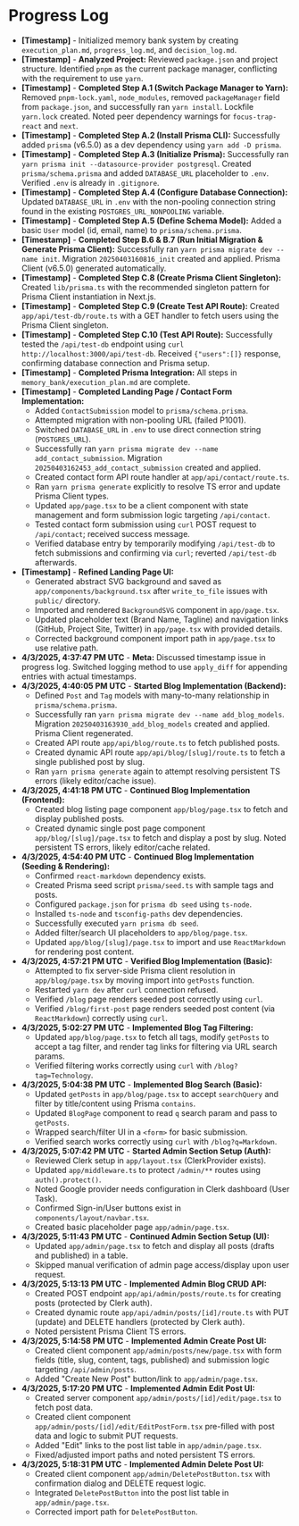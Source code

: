 # Progress Log

*   **[Timestamp]** - Initialized memory bank system by creating `execution_plan.md`, `progress_log.md`, and `decision_log.md`.
*   **[Timestamp]** - **Analyzed Project:** Reviewed `package.json` and project structure. Identified `pnpm` as the current package manager, conflicting with the requirement to use `yarn`.
*   **[Timestamp]** - **Completed Step A.1 (Switch Package Manager to Yarn):** Removed `pnpm-lock.yaml`, `node_modules`, removed `packageManager` field from `package.json`, and successfully ran `yarn install`. Lockfile `yarn.lock` created. Noted peer dependency warnings for `focus-trap-react` and `next`.
*   **[Timestamp]** - **Completed Step A.2 (Install Prisma CLI):** Successfully added `prisma` (v6.5.0) as a dev dependency using `yarn add -D prisma`.
*   **[Timestamp]** - **Completed Step A.3 (Initialize Prisma):** Successfully ran `yarn prisma init --datasource-provider postgresql`. Created `prisma/schema.prisma` and added `DATABASE_URL` placeholder to `.env`. Verified `.env` is already in `.gitignore`.
*   **[Timestamp]** - **Completed Step A.4 (Configure Database Connection):** Updated `DATABASE_URL` in `.env` with the non-pooling connection string found in the existing `POSTGRES_URL_NONPOOLING` variable.
*   **[Timestamp]** - **Completed Step A.5 (Define Schema Model):** Added a basic `User` model (id, email, name) to `prisma/schema.prisma`.
*   **[Timestamp]** - **Completed Step B.6 & B.7 (Run Initial Migration & Generate Prisma Client):** Successfully ran `yarn prisma migrate dev --name init`. Migration `20250403160816_init` created and applied. Prisma Client (v6.5.0) generated automatically.
*   **[Timestamp]** - **Completed Step C.8 (Create Prisma Client Singleton):** Created `lib/prisma.ts` with the recommended singleton pattern for Prisma Client instantiation in Next.js.
*   **[Timestamp]** - **Completed Step C.9 (Create Test API Route):** Created `app/api/test-db/route.ts` with a GET handler to fetch users using the Prisma Client singleton.
*   **[Timestamp]** - **Completed Step C.10 (Test API Route):** Successfully tested the `/api/test-db` endpoint using `curl http://localhost:3000/api/test-db`. Received `{"users":[]}` response, confirming database connection and Prisma setup.
*   **[Timestamp]** - **Completed Prisma Integration:** All steps in `memory_bank/execution_plan.md` are complete.
*   **[Timestamp]** - **Completed Landing Page / Contact Form Implementation:**
    *   Added `ContactSubmission` model to `prisma/schema.prisma`.
    *   Attempted migration with non-pooling URL (failed P1001).
    *   Switched `DATABASE_URL` in `.env` to use direct connection string (`POSTGRES_URL`).
    *   Successfully ran `yarn prisma migrate dev --name add_contact_submission`. Migration `20250403162453_add_contact_submission` created and applied.
    *   Created contact form API route handler at `app/api/contact/route.ts`.
    *   Ran `yarn prisma generate` explicitly to resolve TS error and update Prisma Client types.
    *   Updated `app/page.tsx` to be a client component with state management and form submission logic targeting `/api/contact`.
    *   Tested contact form submission using `curl` POST request to `/api/contact`; received success message.
    *   Verified database entry by temporarily modifying `/api/test-db` to fetch submissions and confirming via `curl`; reverted `/api/test-db` afterwards.
*   **[Timestamp]** - **Refined Landing Page UI:**
    *   Generated abstract SVG background and saved as `app/components/background.tsx` after `write_to_file` issues with `public/` directory.
    *   Imported and rendered `BackgroundSVG` component in `app/page.tsx`.
    *   Updated placeholder text (Brand Name, Tagline) and navigation links (GitHub, Project Site, Twitter) in `app/page.tsx` with provided details.
    *   Corrected background component import path in `app/page.tsx` to use relative path.
*   **4/3/2025, 4:37:47 PM UTC** - **Meta:** Discussed timestamp issue in progress log. Switched logging method to use `apply_diff` for appending entries with actual timestamps.
*   **4/3/2025, 4:40:05 PM UTC** - **Started Blog Implementation (Backend):**
    *   Defined `Post` and `Tag` models with many-to-many relationship in `prisma/schema.prisma`.
    *   Successfully ran `yarn prisma migrate dev --name add_blog_models`. Migration `20250403163930_add_blog_models` created and applied. Prisma Client regenerated.
    *   Created API route `app/api/blog/route.ts` to fetch published posts.
    *   Created dynamic API route `app/api/blog/[slug]/route.ts` to fetch a single published post by slug.
    *   Ran `yarn prisma generate` again to attempt resolving persistent TS errors (likely editor/cache issue).
*   **4/3/2025, 4:41:18 PM UTC** - **Continued Blog Implementation (Frontend):**
    *   Created blog listing page component `app/blog/page.tsx` to fetch and display published posts.
    *   Created dynamic single post page component `app/blog/[slug]/page.tsx` to fetch and display a post by slug. Noted persistent TS errors, likely editor/cache related.
*   **4/3/2025, 4:54:40 PM UTC** - **Continued Blog Implementation (Seeding & Rendering):**
    *   Confirmed `react-markdown` dependency exists.
    *   Created Prisma seed script `prisma/seed.ts` with sample tags and posts.
    *   Configured `package.json` for `prisma db seed` using `ts-node`.
    *   Installed `ts-node` and `tsconfig-paths` dev dependencies.
    *   Successfully executed `yarn prisma db seed`.
    *   Added filter/search UI placeholders to `app/blog/page.tsx`.
    *   Updated `app/blog/[slug]/page.tsx` to import and use `ReactMarkdown` for rendering post content.
*   **4/3/2025, 4:57:21 PM UTC** - **Verified Blog Implementation (Basic):**
    *   Attempted to fix server-side Prisma client resolution in `app/blog/page.tsx` by moving import into `getPosts` function.
    *   Restarted `yarn dev` after `curl` connection refused.
    *   Verified `/blog` page renders seeded post correctly using `curl`.
    *   Verified `/blog/first-post` page renders seeded post content (via `ReactMarkdown`) correctly using `curl`.
*   **4/3/2025, 5:02:27 PM UTC** - **Implemented Blog Tag Filtering:**
    *   Updated `app/blog/page.tsx` to fetch all tags, modify `getPosts` to accept a tag filter, and render tag links for filtering via URL search params.
    *   Verified filtering works correctly using `curl` with `/blog?tag=Technology`.
*   **4/3/2025, 5:04:38 PM UTC** - **Implemented Blog Search (Basic):**
    *   Updated `getPosts` in `app/blog/page.tsx` to accept `searchQuery` and filter by title/content using Prisma `contains`.
    *   Updated `BlogPage` component to read `q` search param and pass to `getPosts`.
    *   Wrapped search/filter UI in a `<form>` for basic submission.
    *   Verified search works correctly using `curl` with `/blog?q=Markdown`.
*   **4/3/2025, 5:07:42 PM UTC** - **Started Admin Section Setup (Auth):**
    *   Reviewed Clerk setup in `app/layout.tsx` (ClerkProvider exists).
    *   Updated `app/middleware.ts` to protect `/admin/**` routes using `auth().protect()`.
    *   Noted Google provider needs configuration in Clerk dashboard (User Task).
    *   Confirmed Sign-in/User buttons exist in `components/layout/navbar.tsx`.
    *   Created basic placeholder page `app/admin/page.tsx`.
*   **4/3/2025, 5:11:43 PM UTC** - **Continued Admin Section Setup (UI):**
    *   Updated `app/admin/page.tsx` to fetch and display all posts (drafts and published) in a table.
    *   Skipped manual verification of admin page access/display upon user request.
*   **4/3/2025, 5:13:13 PM UTC** - **Implemented Admin Blog CRUD API:**
    *   Created POST endpoint `app/api/admin/posts/route.ts` for creating posts (protected by Clerk auth).
    *   Created dynamic route `app/api/admin/posts/[id]/route.ts` with PUT (update) and DELETE handlers (protected by Clerk auth).
    *   Noted persistent Prisma Client TS errors.
*   **4/3/2025, 5:14:58 PM UTC** - **Implemented Admin Create Post UI:**
    *   Created client component `app/admin/posts/new/page.tsx` with form fields (title, slug, content, tags, published) and submission logic targeting `/api/admin/posts`.
    *   Added "Create New Post" button/link to `app/admin/page.tsx`.
*   **4/3/2025, 5:17:20 PM UTC** - **Implemented Admin Edit Post UI:**
    *   Created server component `app/admin/posts/[id]/edit/page.tsx` to fetch post data.
    *   Created client component `app/admin/posts/[id]/edit/EditPostForm.tsx` pre-filled with post data and logic to submit PUT requests.
    *   Added "Edit" links to the post list table in `app/admin/page.tsx`.
    *   Fixed/adjusted import paths and noted persistent TS errors.
*   **4/3/2025, 5:18:31 PM UTC** - **Implemented Admin Delete Post UI:**
    *   Created client component `app/admin/DeletePostButton.tsx` with confirmation dialog and DELETE request logic.
    *   Integrated `DeletePostButton` into the post list table in `app/admin/page.tsx`.
    *   Corrected import path for `DeletePostButton`.